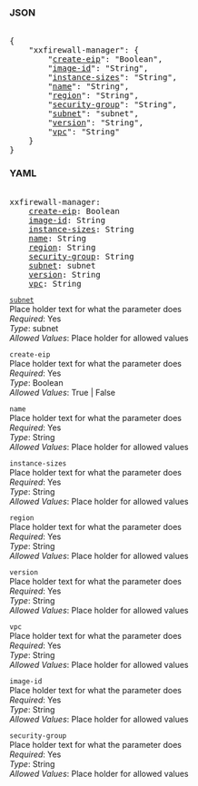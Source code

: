 ### JSON 
<pre> 
{
    "xxfirewall-manager": {
        "<a href=#create-eip>create-eip</a>": "Boolean", 
        "<a href=#image-id>image-id</a>": "String", 
        "<a href=#instance-sizes>instance-sizes</a>": "String", 
        "<a href=#name>name</a>": "String", 
        "<a href=#region>region</a>": "String", 
        "<a href=#security-group>security-group</a>": "String", 
        "<a href=#subnet>subnet</a>": "subnet", 
        "<a href=#version>version</a>": "String", 
        "<a href=#vpc>vpc</a>": "String"
    }
}</pre> 
### YAML 
<pre> 
xxfirewall-manager:
    <a href=#create-eip>create-eip</a>: Boolean
    <a href=#image-id>image-id</a>: String
    <a href=#instance-sizes>instance-sizes</a>: String
    <a href=#name>name</a>: String
    <a href=#region>region</a>: String
    <a href=#security-group>security-group</a>: String
    <a href=#subnet>subnet</a>: subnet
    <a href=#version>version</a>: String
    <a href=#vpc>vpc</a>: String
</pre> 


<a name= "subnet" href="mandatory-account-configs/perimeter/deployments/xxfirewall-manager/subnet.md">`subnet`</a> \
Place holder text for what the parameter does \
*Required*: Yes \
*Type*: subnet \
*Allowed Values*: Place holder for allowed values

`create-eip`  <a name="create-eip"></a> \
Place holder text for what the parameter does \
*Required*: Yes \
*Type*: Boolean \
*Allowed Values*: True | False

`name`  <a name="name"></a> \
Place holder text for what the parameter does \
*Required*: Yes \
*Type*: String \
*Allowed Values*: Place holder for allowed values

`instance-sizes`  <a name="instance-sizes"></a> \
Place holder text for what the parameter does \
*Required*: Yes \
*Type*: String \
*Allowed Values*: Place holder for allowed values

`region`  <a name="region"></a> \
Place holder text for what the parameter does \
*Required*: Yes \
*Type*: String \
*Allowed Values*: Place holder for allowed values

`version`  <a name="version"></a> \
Place holder text for what the parameter does \
*Required*: Yes \
*Type*: String \
*Allowed Values*: Place holder for allowed values

`vpc`  <a name="vpc"></a> \
Place holder text for what the parameter does \
*Required*: Yes \
*Type*: String \
*Allowed Values*: Place holder for allowed values

`image-id`  <a name="image-id"></a> \
Place holder text for what the parameter does \
*Required*: Yes \
*Type*: String \
*Allowed Values*: Place holder for allowed values

`security-group`  <a name="security-group"></a> \
Place holder text for what the parameter does \
*Required*: Yes \
*Type*: String \
*Allowed Values*: Place holder for allowed values

